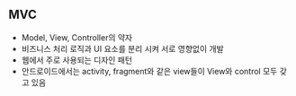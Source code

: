 ## MVC

* Model, View, Controller의 약자
* 비즈니스 처리 로직과 UI 요소를 분리 시켜 서로 영향없이 개발
* 웹에서 주로 사용되는 디자인 패턴
* 안드로이드에서는 activity, fragment와 같은 view들이 View와 control 모두 갖고 있음
